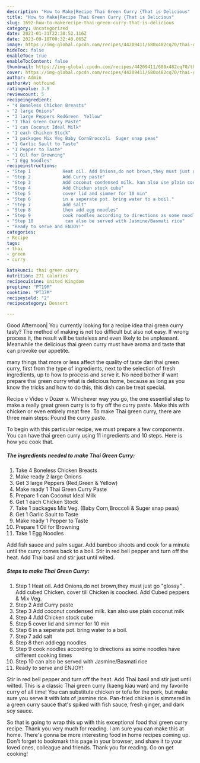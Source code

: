 ```yaml
---
description: "How to Make|Recipe Thai Green Curry {That is Delicious"
title: "How to Make|Recipe Thai Green Curry {That is Delicious"
slug: 1692-how-to-makerecipe-thai-green-curry-that-is-delicious
category: Uncategorized
date: 2023-01-31T22:30:52.116Z
date: 2023-09-18T00:32:40.065Z
image: https://img-global.cpcdn.com/recipes/44209411/680x482cq70/thai-green-curry-recipe-main-photo.jpg
hideToc: false
enableToc: true
enableTocContent: false
thumbnail: https://img-global.cpcdn.com/recipes/44209411/680x482cq70/thai-green-curry-recipe-main-photo.jpg
cover: https://img-global.cpcdn.com/recipes/44209411/680x482cq70/thai-green-curry-recipe-main-photo.jpg
author: Admin
authorAv: notfound
ratingvalue: 3.9
reviewcount: 5
recipeingredient:
- "4 Boneless Chicken Breasts"
- "2 large Onions"
- "3 large Peppers RedGreen  Yellow"
- "1 Thai Green Curry Paste"
- "1 can Coconut Ideal Milk"
- "1 each Chicken Stock"
- "1 packages Mix Veg Baby CornBroccoli  Suger snap peas"
- "1 Garlic Sault to Taste"
- "1 Pepper to Taste"
- "1 Oil for Browning"
- "1 Egg Noodles"
recipeinstructions:
- "Step 1            Heat oil. Add Onions,do not brown,they must just go &#34;glossy&#34; . Add cubed Chicken. cover till Chicken is coocked. Add Cubed peppers &amp; Mix Veg."
- "Step 2            Add Curry paste"
- "Step 3            Add coconut condensed milk. kan also use plain coconut milk"
- "Step 4            Add Chicken stock cube"
- "Step 5            cover lid and simmer for 10 min"
- "Step 6            in a seperate pot. bring water to a boil."
- "Step 7            add salt"
- "Step 8            then add egg noodles"
- "Step 9            cook noodles according to directions as some noodles have different cooking times"
- "Step 10            can also be served with Jasmine/Basmati rice"
- "Ready to serve and ENJOY!"
categories:
- Recipe
tags:
- thai
- green
- curry

katakunci: thai green curry 
nutrition: 271 calories
recipecuisine: United Kingdom
preptime: "PT19M"
cooktime: "PT37M"
recipeyield: "2"
recipecategory: Dessert

---
```



Good Afternoon| You currently looking for a recipe idea thai green curry tasty? The method of making is not too difficult but also not easy. If wrong process it, the result will be tasteless and even likely to be unpleasant. Meanwhile the delicious thai green curry must have aroma and taste that can provoke our appetite.






many things that more or less affect the quality of taste dari thai green curry, first from the type of ingredients, next to the selection of fresh ingredients, up to how to process and serve it. No need bother if want prepare thai green curry what is delicious home, because as long as you know the tricks and how to do this, this dish can be treat special.


Recipe v Video v Dozer v. Whichever way you go, the one essential step to make a really great green curry is to fry off the curry paste. Make this with chicken or even entirely meat free. To make Thai green curry, there are three main steps: Pound the curry paste.


To begin with this particular recipe, we must prepare a few components. You can have thai green curry using 11 ingredients and 10 steps. Here is how you cook that.

<!--inarticleads1-->

##### The ingredients needed to make Thai Green Curry:

1. Take 4 Boneless Chicken Breasts
1. Make ready 2 large Onions
1. Get 3 large Peppers (Red,Green &amp; Yellow)
1. Make ready 1 Thai Green Curry Paste
1. Prepare 1 can Coconut Ideal Milk
1. Get 1 each Chicken Stock
1. Take 1 packages Mix Veg. (Baby Corn,Broccoli &amp; Suger snap peas)
1. Get 1 Garlic Sault to Taste
1. Make ready 1 Pepper to Taste
1. Prepare 1 Oil for Browning
1. Take 1 Egg Noodles


Add fish sauce and palm sugar. Add bamboo shoots and cook for a minute until the curry comes back to a boil. Stir in red bell pepper and turn off the heat. Add Thai basil and stir just until wilted. 

<!--inarticleads2-->

##### Steps to make Thai Green Curry:

1. Step 1            Heat oil. Add Onions,do not brown,they must just go &#34;glossy&#34; . Add cubed Chicken. cover till Chicken is coocked. Add Cubed peppers &amp; Mix Veg.
1. Step 2            Add Curry paste
1. Step 3            Add coconut condensed milk. kan also use plain coconut milk
1. Step 4            Add Chicken stock cube
1. Step 5            cover lid and simmer for 10 min
1. Step 6            in a seperate pot. bring water to a boil.
1. Step 7            add salt
1. Step 8            then add egg noodles
1. Step 9            cook noodles according to directions as some noodles have different cooking times
1. Step 10            can also be served with Jasmine/Basmati rice
1. Ready to serve and ENJOY!

Stir in red bell pepper and turn off the heat. Add Thai basil and stir just until wilted. This is a classic Thai green curry (kaeng kiau wan) and my favorite curry of all time! You can substitute chicken or tofu for the pork, but make sure you serve it with lots of jasmine rice. Pan-fried chicken is simmered in a green curry sauce that&#39;s spiked with fish sauce, fresh ginger, and dark soy sauce. 

So that is going to wrap this up with this exceptional food thai green curry recipe. Thank you very much for reading. I am sure you can make this at home. There's gonna be more interesting food in home recipes coming up. Don't forget to bookmark this page in your browser, and share it to your loved ones, colleague and friends. Thank you for reading. Go on get cooking!
